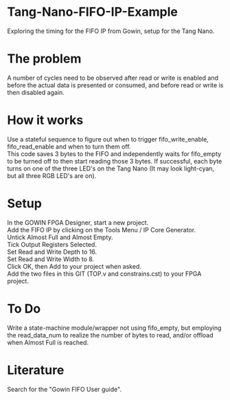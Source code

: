 # Tang-Nano-FIFO-IP-Example
Exploring the timing for the FIFO IP from Gowin, setup for the Tang Nano.

# The problem
A number of cycles need to be observed after read or write is enabled and before the actual data is presented or consumed, and before read or write is then disabled again.

# How it works
Use a stateful sequence to figure out when to trigger fifo_write_enable, fifo_read_enable and when to turn them off.  
This code saves 3 bytes to the FIFO and independently waits for fifo_empty to be turned off to then start reading those 3 bytes.
If successful, each byte turns on one of the three LED's on the Tang Nano (It may look light-cyan, but all three RGB LED's are on).

# Setup
In the GOWIN FPGA Designer, start a new project.<br>
Add the FIFO IP by clicking on the Tools Menu / IP Core Generator.<br>
Untick Almost Full and Almost Empty.<br>
Tick Output Registers Selected.<br>
Set Read and Write Depth to 16.<br>
Set Read and Write Width to 8.<br>
Click OK, then Add to your project when asked.<br>
Add the two files in this GIT (TOP.v and constrains.cst) to your FPGA project.<br>

# To Do
Write a state-machine module/wrapper not using fifo_empty, but employing the read_data_num to realize the number of bytes to read, and/or offload when Almost Full is reached.

# Literature
Search for the "Gowin FIFO User guide".
